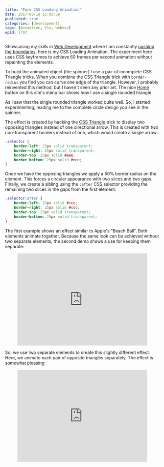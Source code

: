 ```yaml
---
title: "Pure CSS Loading Animation"
date: 2017-08-18 15:03:59
published: true
categories: [development]
tags: [Animation, Css, webdev]
wpid: 1797
---
```


Showcasing my skills in [Web Development](/services/) where I am constantly [pushing the boundaries](/advanced-composition-of-polymer-webcomponents/), here is my CSS Loading Animation. The experiment here uses CSS keyframes to achieve 60 frames per second animation without repainting the elements.

To build the animated object (the spinner) I use a pair of incomplete CSS Triangle tricks. When you combine the CSS Triangle trick with `border-radius` you find you can curve one edge of the triangle. However, I probably reinvented this method, but I haven't seen any prior art. The nice [Home](/) button on this site's menu bar shows how I use a single rounded triangle.

As I saw that the single rounded triangle worked quite well. So, I started experimenting, leading me to the complete circle design you see in the spinner.

The effect is created by hacking the [CSS Triangle](https://css-tricks.com/snippets/css/css-triangle/) trick to display two opposing triangles instead of one directional arrow. This is created with *two* non-transparent borders instead of one, which would create a single arrow:

```css
.selector {
    border-left: 25px solid transparent;
    border-right: 25px solid transparent;
    border-top: 25px solid #eee;
    border-bottom: 25px solid #eee;
}
```

Once we have the opposing triangles we apply a 50% border radius on the element. This forces a circular appearance with two slices and two gaps. Finally, we create a sibling using the `:after` CSS selector providing the remaining two slices in the gaps from the first element:

```css
.selector:after {
    border-left: 25px solid #ccc;
    border-right: 25px solid #ccc;
    border-top: 25px solid transparent;
    border-bottom: 25px solid transparent;
}
```

The first example shows an effect similar to Apple's "Beach Ball". Both elements animate together. Because the same look can be achieved without two separate elements, the second demo shows a use for keeping them separate:

<figure class="wp-block-embed is-type-rich is-provider-codepen"><div class="wp-block-embed__wrapper"><iframe allowtransparency="true" class="cp_embed_iframe" frameborder="0" height="300" id="cp_embed_YxexMe" scrolling="no" src="https://codepen.io/diddledan/embed/preview/YxexMe?height=300&slug-hash=YxexMe&default-tabs=css,result&host=https://codepen.io" style="width: 100%; overflow: hidden;" title="Pure CSS Loading Spinner Animation"></iframe></div></figure>So, we use two separate elements to create this slightly different effect. Here, we animate each pair of opposite triangles separately. The effect is somewhat pleasing:

<figure class="wp-block-embed is-type-rich is-provider-codepen"><div class="wp-block-embed__wrapper"><iframe allowtransparency="true" class="cp_embed_iframe" frameborder="0" height="300" id="cp_embed_jLZarL" scrolling="no" src="https://codepen.io/diddledan/embed/preview/jLZarL?height=300&slug-hash=jLZarL&default-tabs=css,result&host=https://codepen.io" style="width: 100%; overflow: hidden;" title="Pure CSS Loading Spinner Animation (Alternative)"></iframe></div></figure>